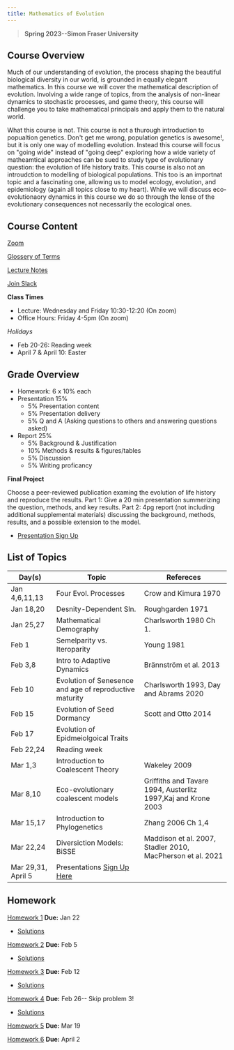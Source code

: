 ```yaml
---
title: Mathematics of Evolution
---
```


> **Spring 2023--Simon Fraser University**

## Course Overview
Much of our understanding of evolution, the process shaping the beautiful biological diversity in our world, is grounded in equally elegant mathematics.  In this course we will cover the mathematical description of evolution. Involving a wide range of topics, from the analysis of non-linear dynamics to stochastic processes, and game theory, this course will challenge you to take mathematical principals and apply them to the natural world. 

What this course is not.  This course is not a thurough introduction to popualtion genetics.  Don't get me wrong, population genetics is awesome!, but it is only one way of modelling evolution.  Instead this course will focus on "going wide" instead of "going deep" exploring how a wide variety of matheamtical approaches can be sued to study type of evolutionary question: the evolution of life history traits.  This course is also not an introudction to modelling of biological populations.  This too is an importnat topic and a fascinating one, allowing us to model ecology, evolution, and epidemiology (again all topics close to my heart).  While we will discuss eco-evolutionaory dynamics in this course we do so through the lense of the evolutionary consequences not necessarily the ecological ones.

## Course Content

[Zoom](https://sfu.zoom.us/j/81781685384?pwd=b2EzYUpRUGYyaVozdkhLRmFlT2F5QT09)

[Glossery of Terms](Glossary.md)

[Lecture Notes](LectureNotes.md)

[Join Slack](https://join.slack.com/t/slack-vuf7711/shared_invite/zt-1m28aiup1-mxpYT7olACPKIUB~dggRmw)

**Class Times**
- Lecture: Wednesday and Friday 10:30-12:20 (On zoom)
- Office Hours: Friday 4-5pm (On zoom)

*Holidays*
- Feb 20-26: Reading week
- April 7 & April 10: Easter

## Grade Overview

- Homework: 6 x 10% each
- Presentation 15%
  - 5% Presentation content
  - 5% Presentation delivery
  - 5% Q and A (Asking questions to others and answering questions asked)
- Report 25% 
  - 5% Background & Justification
  - 10% Methods & results & figures/tables
  - 5% Discussion
  - 5% Writing proficancy

**Final Project**

Choose a peer-reviewed publication examing the evolution of life history and reproduce the results. Part 1: Give a 20 min presentation summerizing the question, methods, and key results.  Part 2: 4pg report (not including additional supplemental materials) discussing the background, methods, results, and a possible extension to the model.

- [Presentation Sign Up](https://docs.google.com/spreadsheets/d/11YHpdu2ibBtqsRmSAPjM6vY0d3mlz9uo-QD0LrYlDiE/edit?usp=sharing)

## List of Topics

|Day(s)| Topic       	| Refereces		|
|---| ----------- 	|  -----------	|
|Jan 4,6,11,13| Four Evol. Processes| Crow and Kimura 1970|
|Jan 18,20| Desnity-Dependent Sln. |Roughgarden 1971       	|
|Jan 25,27| Mathematical Demography|Charlsworth 1980 Ch 1. |
|Feb 1| Semelparity vs. Iteroparity |Young 1981|
|Feb 3,8| Intro to Adaptive Dynamics |Brännström et al. 2013|
|Feb 10| Evolution of Senesence and age of reproductive maturity |Charlsworth 1993, Day and Abrams 2020|
|Feb 15| Evolution of Seed Dormancy| Scott and Otto 2014|
|Feb 17|Evolution of Epidmeiolgoical Traits||
|Feb 22,24|Reading week||
|Mar 1,3|Introduction to Coalescent Theory| Wakeley 2009|
|Mar 8,10|Eco-evolutionary coalescent models|Griffiths and Tavare 1994, Austerlitz 1997,Kaj and Krone 2003|
|Mar 15,17|Introduction to Phylogenetics|Zhang 2006 Ch 1,4|
|Mar 22,24|Diversiction Models: BiSSE|Maddison et al. 2007, Stadler 2010, MacPherson et al. 2021|
|Mar 29,31, April 5|Presentations [Sign Up Here](https://docs.google.com/spreadsheets/d/11YHpdu2ibBtqsRmSAPjM6vY0d3mlz9uo-QD0LrYlDiE/edit?usp=sharing)||

## Homework 

[Homework 1](APMA990_HW1.pdf) **Due:** Jan 22
- [Solutions](https://drive.google.com/file/d/1w6lEmHe00G8osYG7aWLkv95xabhagQXj/view?usp=share_link)

[Homework 2](APMA990_HW2.pdf) **Due:** Feb 5
- [Solutions](https://drive.google.com/file/d/10U07VvGm1A4ktUazXlY05meG0y62WDQB/view?usp=share_link)

[Homework 3](APMA990_HW3.pdf) **Due:** Feb 12
- [Solutions](https://drive.google.com/file/d/1o1awCjLCfU6KNxEdsltAGpVRtkQJFXoC/view?usp=share_link)

[Homework 4](APMA990_HW4.pdf) **Due:** Feb 26-- Skip problem 3!
- [Solutions](https://drive.google.com/file/d/1SicHjJaLPgoAe0Mcz3l6NoIBEwVGjHmh/view?usp=share_link)

[Homework 5](APMA990_HW5.pdf) **Due:** Mar 19

[Homework 6](APMA990_HW6.pdf) **Due:** April 2

